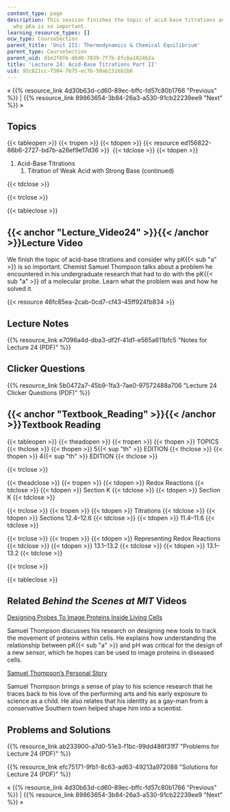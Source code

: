 ```yaml
---
content_type: page
description: This session finishes the topic of acid-base titrations and considers
  why pKa is so important.
learning_resource_types: []
ocw_type: CourseSection
parent_title: 'Unit III: Thermodynamics & Chemical Equilibrium'
parent_type: CourseSection
parent_uid: d1e2f8f6-d6d0-7839-7f7b-8fc6a1024b2a
title: 'Lecture 24: Acid-Base Titrations Part II'
uid: 92c821cc-7504-7b75-ec7b-50ab1516b1b6
---
```


« {{% resource_link 4d30b63d-cd60-89ec-bffc-fd57c80b1766 "Previous" %}} | {{% resource_link 89863654-3b84-26a3-a530-91cb22239ee9 "Next" %}} »

Topics
------

{{< tableopen >}}
{{< tropen >}}
{{< tdopen >}}
{{< resource ed156822-86b6-2727-bd7b-a26ef9e17d36 >}} 
{{< tdclose >}}
{{< tdopen >}}


1.  Acid-Base Titrations
    1.  Titration of Weak Acid with Strong Base (continued)


{{< tdclose >}}

{{< trclose >}}

{{< tableclose >}}

{{< anchor "Lecture_Video24" >}}{{< /anchor >}}Lecture Video
------------------------------------------------------------

We finish the topic of acid-base titrations and consider why pK{{< sub "a" >}} is so important. Chemist Samuel Thompson talks about a problem he encountered in his undergraduate research that had to do with the pK{{< sub "a" >}} of a molecular probe. Learn what the problem was and how he solved it.

{{< resource 46fc85ea-2cab-0cd7-cf43-45ff924fb834 >}}

Lecture Notes
-------------

{{% resource_link e7096a4d-dba3-df2f-41d1-e565a611bfc5 "Notes for Lecture 24 (PDF)" %}}

Clicker Questions
-----------------

{{% resource_link 5b0472a7-45b9-1fa3-7ae0-97572488a706 "Lecture 24 Clicker Questions (PDF)" %}}

{{< anchor "Textbook_Reading" >}}{{< /anchor >}}Textbook Reading
----------------------------------------------------------------

{{< tableopen >}}
{{< theadopen >}}
{{< tropen >}}
{{< thopen >}}
TOPICS
{{< thclose >}}
{{< thopen >}}
5{{< sup "th" >}} EDITION
{{< thclose >}}
{{< thopen >}}
4{{< sup "th" >}} EDITION
{{< thclose >}}

{{< trclose >}}

{{< theadclose >}}
{{< tropen >}}
{{< tdopen >}}
Redox Reactions
{{< tdclose >}}
{{< tdopen >}}
Section K
{{< tdclose >}}
{{< tdopen >}}
Section K
{{< tdclose >}}

{{< trclose >}}
{{< tropen >}}
{{< tdopen >}}
Titrations
{{< tdclose >}}
{{< tdopen >}}
Sections 12.4–12.6
{{< tdclose >}}
{{< tdopen >}}
11.4–11.6
{{< tdclose >}}

{{< trclose >}}
{{< tropen >}}
{{< tdopen >}}
Representing Redox Reactions
{{< tdclose >}}
{{< tdopen >}}
13.1–13.2
{{< tdclose >}}
{{< tdopen >}}
13.1–13.2
{{< tdclose >}}

{{< trclose >}}

{{< tableclose >}}

Related _Behind the Scenes at MIT_ Videos
-----------------------------------------

[Designing Probes To Image Proteins Inside Living Cells](http://techtv.mit.edu/videos/24168-designing-probes-to-image-proteins-inside-living-cells-2-0)

Samuel Thompson discusses his research on designing new tools to track the movement of proteins within cells. He explains how understanding the relationship between pK{{< sub "a" >}} and pH was critical for the design of a new sensor, which he hopes can be used to image proteins in diseased cells.

[Samuel Thompson’s Personal Story](http://techtv.mit.edu/videos/24167-samuel-thompson-s-personal-story)

Samuel Thompson brings a sense of play to his science research that he traces back to his love of the performing arts and his early exposure to science as a child. He also relates that his identity as a gay-man from a conservative Southern town helped shape him into a scientist.

Problems and Solutions
----------------------

{{% resource_link ab233900-a7d0-51e3-f1bc-99dd486f31f7 "Problems for Lecture 24 (PDF)" %}}

{{% resource_link efc75171-9fb1-8c63-ad63-49213a972088 "Solutions for Lecture 24 (PDF)" %}}

« {{% resource_link 4d30b63d-cd60-89ec-bffc-fd57c80b1766 "Previous" %}} | {{% resource_link 89863654-3b84-26a3-a530-91cb22239ee9 "Next" %}} »